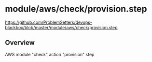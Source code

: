 # module/aws/check/provision.step

https://github.com/ProblemSetters/devops-blackbox/blob/master/module/aws/check/provision.step

## Overview

AWS module "check" action "provision" step



